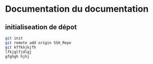 # Documentation du documentation
## initialiseation de dépot

```bash
git init
git remote add origin SSH_Repo
git kffkhjkjfh
lfkjglfjdlgj 
gfghgh hjhj


```

